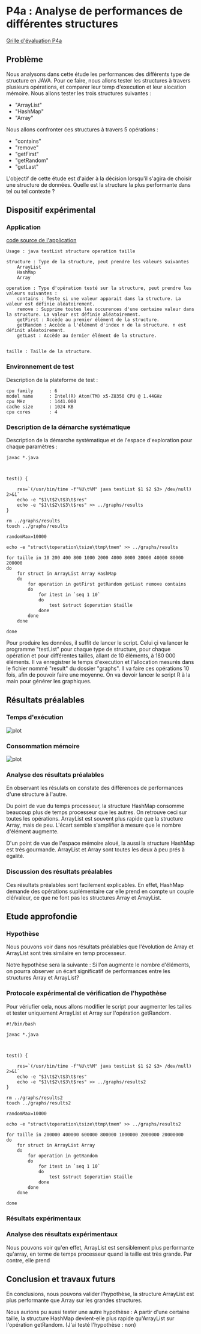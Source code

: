 # P4a : Analyse de performances de différentes structures

[Grille d'évaluation P4a](https://docs.google.com/spreadsheets/d/1x72glVEQHPx56Wr8G0RNQgfQXGX6xCsjms_6b7J6si0/edit?usp=sharing
)

## Problème

Nous analysons dans cette étude les performances des différents type de structure en JAVA. Pour ce faire, nous allons tester les structures à travers plusieurs opérations, et comparer leur temp d'execution et leur alocation mémoire. 
Nous allons tester les trois structures suivantes : 
- "ArrayList"
- "HashMap"
- "Array"

Nous allons confronter ces structures à travers 5 opérations : 
- "contains"
- "remove"
- "getFirst"
- "getRandom" 
- "getLast"


L'objectif de cette étude est d'aider à la décision lorsqu'il s'agira de choisir une structure de données. 
Quelle est la structure la plus performante dans tel ou tel contexte ?


## Dispositif expérimental

### Application

[code source de l'application](https://git.unistra.fr/nderousseaux/P4a/-/tree/master/src)
```
Usage : java testList structure operation taille

structure : Type de la structure, peut prendre les valeurs suivantes
    ArrayList
    HashMap
    Array

operation : Type d'opération testé sur la structure, peut prendre les valeurs suivantes :
    contains : Teste si une valeur apparait dans la structure. La valeur est définie aléatoirement.
    remove : Supprime toutes les occurences d'une certaine valeur dans la structure. La valeur est définie aléatoirement.
    getFirst : Accède au premier élément de la structure.
    getRandom : Accède a l'élément d'index n de la structure. n est définit aléatoirement.
    getLast : Accède au dernier élément de la structure.


taille : Taille de la structure.
```

### Environnement de test

Description de la plateforme de test :
```
cpu family      : 6
model name      : Intel(R) Atom(TM) x5-Z8350 CPU @ 1.44GHz
cpu MHz         : 1441.000
cache size      : 1024 KB
cpu cores       : 4
```

### Description de la démarche systématique

Description de la démarche systématique et de l'espace d'exploration pour chaque paramètres :

```
javac *.java



test() {

    res=`(/usr/bin/time -f"%U\t%M" java testList $1 $2 $3> /dev/null) 2>&1`
    echo -e "$1\t$2\t$3\t$res"
    echo -e "$1\t$2\t$3\t$res" >> ../graphs/results
}

rm ../graphs/results
touch ../graphs/results

randomMax=10000

echo -e "struct\toperation\tsize\ttmp\tmem" >> ../graphs/results

for taille in 10 200 400 800 1000 2000 4000 8000 20000 40000 80000 200000
do
    for struct in ArrayList Array HashMap
    do
        for operation in getFirst getRandom getLast remove contains
        do
            for itest in `seq 1 10`
            do
                test $struct $operation $taille
            done
        done
    done

done
```

Pour produire les données, il suffit de lancer le script.
Celui çi va lancer le programme "testList" pour chaque type de structure, pour chaque opération et pour différentes tailles, allant de 10 éléments, à 180 000 éléments.
Il va enregistrer le temps d'execution et l'allocation mesurés dans le fichier nommé "result" du dossier "graphs".
Il va faire ces opérations 10 fois, afin de pouvoir faire une moyenne.
On va devoir lancer le script R à la main pour générer les graphiques.

## Résultats préalables

### Temps d'exécution

![plot](prealable.png)

### Consommation mémoire

![plot](prealable-mem.png)

### Analyse des résultats préalables

En observant les résulats on constate des différences de performances d'une structure à l'autre.

Du point de vue du temps processeur, la structure HashMap consomme beaucoup plus de temps processeur que les autres. On retrouve ceci sur toutes les opérations.
ArrayList est souvent plus rapide que la structure Array, mais de peu. L'écart semble s'amplifier à mesure que le nombre d'élément augmente.

D'un point de vue de l'espace mémoire aloué, la aussi la structure HashMap est très gourmande. 
ArrayList et Array sont toutes les deux à peu prés à égalité.

### Discussion des résultats préalables

Ces résultats préalables sont facilement explicables. En effet, HashMap demande des opérations suplémentaire car elle prend en compte un couple clé/valeur, ce que ne font pas les structures Array et ArrayList.

## Etude approfondie

### Hypothèse

Nous pouvons voir dans nos résultats préalables que l'évolution de Array et ArrayList sont très similaire en temp processeur.


Notre hypothèse sera la suivante :  Si l'on augmente le nombre d'éléments, on pourra observer un écart significatif de performances entre les structures Array et ArrayList?

### Protocole expérimental de vérification de l'hypothèse

Pour vériufier cela, nous allons modifier le script pour augmenter les tailles et tester uniquement ArrayList et Array sur l'opération getRandom.

```
#!/bin/bash

javac *.java



test() {

    res=`(/usr/bin/time -f"%U\t%M" java testList $1 $2 $3> /dev/null) 2>&1`
    echo -e "$1\t$2\t$3\t$res"
    echo -e "$1\t$2\t$3\t$res" >> ../graphs/results2
}

rm ../graphs/results2
touch ../graphs/results2

randomMax=10000

echo -e "struct\toperation\tsize\ttmp\tmem" >> ../graphs/results2

for taille in 200000 400000 600000 800000 1000000 2000000 20000000
do
    for struct in ArrayList Array
    do
        for operation in getRandom
        do
            for itest in `seq 1 10`
            do
                test $struct $operation $taille
            done
        done
    done

done

```

### Résultats expérimentaux

### Analyse des résultats expérimentaux

Nous pouvons voir qu'en effet, ArrayList est sensiblement plus performante qu'array, en terme de temps processeur quand la taille est très grande.
Par contre, elle prend 

## Conclusion et travaux futurs

En conclusions, nous pouvons valider l'hypothèse, la structure ArrayList est plus performante que Array sur les grandes structures.

Nous aurions pu aussi tester une autre hypothèse : A partir d'une certaine taille, la structure HashMap devient-elle plus rapide qu'ArrayList sur l'opération getRandom. (J'ai testé l'hypothèse : non)